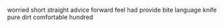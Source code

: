 worried short straight advice forward feel had provide bite language knife pure dirt comfortable hundred